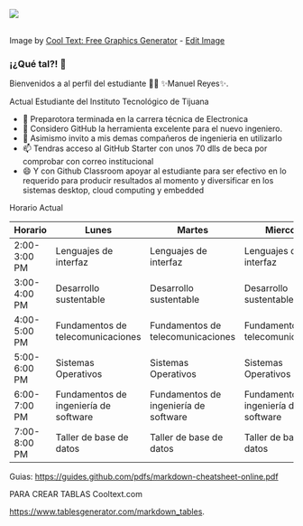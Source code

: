 ![](https://images.cooltext.com/5548890.png)

<br />Image by <a href="https://es.cooltext.com">Cool Text: Free Graphics Generator</a> - <a href="https://es.cooltext.com/Edit-Logo?LogoID=3916818537">Edit Image</a>

### ¡¿Qué tal?! 👋


Bienvenidos a al perfil del estudiante 👨‍🏫 ✨Manuel Reyes✨.

Actual Estudiante del Instituto Tecnológico de Tijuana

- 🔭 Preparotora terminada en la carrera técnica de Electronica 
- 🤔 Considero GitHub la herramienta excelente para el nuevo ingeniero.
- 💬 Asimismo invito a mis demas compañeros de ingenieria en utilizarlo
- 📫 Tendras acceso al GitHub Starter con unos 70 dlls de beca por comprobar con correo institucional 
- 😄 Y con Github Classroom apoyar al estudiante para ser efectivo en lo requerido para producir resultados al momento y diversificar en los sistemas desktop, cloud computing y embedded 

Horario Actual

| Horario      | Lunes                                   | Martes                                  | Miercoles                               | Jueves                                  | Viernes                |
|--------------|-----------------------------------------|-----------------------------------------|-----------------------------------------|-----------------------------------------|------------------------|
| 2:00-3:00 PM |          Lenguajes de interfaz          |          Lenguajes de interfaz          |          Lenguajes de interfaz          |          Lenguajes de interfaz          |                        |
| 3:00-4:00 PM |          Desarrollo sustentable         |          Desarrollo sustentable         |          Desarrollo sustentable         |          Desarrollo sustentable         | Desarrollo sustentable |
| 4:00-5:00 PM |    Fundamentos de telecomunicaciones    |    Fundamentos de telecomunicaciones    |    Fundamentos de telecomunicaciones    |    Fundamentos de telecomunicaciones    |                        |
| 5:00-6:00 PM |           Sistemas  Operativos          |           Sistemas  Operativos          |           Sistemas  Operativos          |           Sistemas  Operativos          |                        |
| 6:00-7:00 PM | Fundamentos de  ingeniería de  software | Fundamentos de  ingeniería de  software | Fundamentos de  ingeniería de  software | Fundamentos de  ingeniería de  software |                        |
| 7:00-8:00 PM |         Taller de  base de datos        |         Taller de  base de datos        |         Taller de  base de datos        |         Taller de  base de datos        |                        |

Guias:
https://guides.github.com/pdfs/markdown-cheatsheet-online.pdf

PARA CREAR TABLAS
Cooltext.com

https://www.tablesgenerator.com/markdown_tables. 
